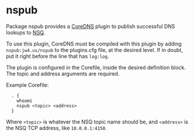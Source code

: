 # nspub

Package nspub provides a [CoreDNS](https://github.com/coredns/coredns/) plugin to publish successful DNS lookups to [NSQ](https://github.com/nsqio/nsq).

To use this plugin, CoreDNS must be compiled with this plugin by adding `nspub:jw4.us/nspub` to the plugins.cfg file, at the desired level.
If in doubt, put it right before the line that has `log:log`.

The plugin is configured in the Corefile, inside the desired definition block.
The topic and address arguments are required.

Example Corefile:

```
  . {
    whoami
    nspub <topic> <address>
  }
```

Where `<topic>` is whatever the NSQ topic name should be, and `<address>` is the NSQ TCP address, like `10.0.0.1:4150`.
